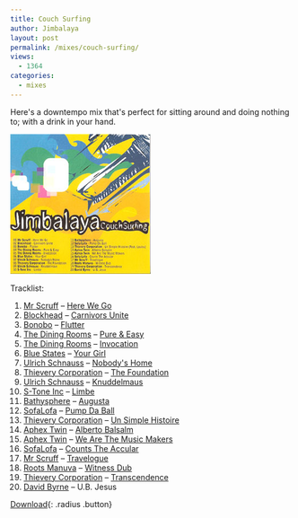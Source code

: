```yaml
---
title: Couch Surfing
author: Jimbalaya
layout: post
permalink: /mixes/couch-surfing/
views:
  - 1364
categories:
  - mixes
---
```


Here's a downtempo mix that's perfect for sitting around and doing nothing to; with a drink in your hand.

![Couch Surfing Cover](/assets/images/couchsurfing.jpg)

Tracklist:

01. [Mr Scruff][3] – [Here We Go][4]
02. [Blockhead][5] – [Carnivors Unite][6]
03. [Bonobo][7] – [Flutter][8]
04. [The Dining Rooms][9] – [Pure & Easy][10]
05. [The Dining Rooms][9] – [Invocation][11]
06. [Blue States][12] – [Your Girl][13]
07. [Ulrich Schnauss][14] – [Nobody's Home][15]
08. [Thievery Corporation][16] – [The Foundation][17]
09. [Ulrich Schnauss][14] – [Knuddelmaus][18]
10. [S-Tone Inc][19] – [Limbe][20]
11. [Bathysphere][21] – [Augusta][22]
12. [SofaLofa][23] – [Pump Da Ball][24]
13. [Thievery Corporation][16] – [Un Simple Histoire][25]
14. [Aphex Twin][26] – [Alberto Balsalm][27]
15. [Aphex Twin][26] – [We Are The Music Makers][28]
16. [SofaLofa][23] – [Counts The Accular][29]
17. [Mr Scruff][3] – [Travelogue][30]
18. [Roots Manuva][31] – [Witness Dub][32]
19. [Thievery Corporation][16] – [Transcendence][33]
20. [David Byrne][34] – U.B. Jesus

 [3]: http://click.linksynergy.com/fs-bin/click?id=vwHUN9G4nyY&subid=&offerid=146261.1&type=10&tmpid=3909&RD_PARM1=http://itunes.apple.com/WebObjects/MZStore.woa/wa/viewArtist?id=2236724 "Mr Scruff on iTunes"
 [4]: http://click.linksynergy.com/fs-bin/click?id=vwHUN9G4nyY&subid=&offerid=146261.1&type=10&tmpid=3909&RD_PARM1=http://itunes.apple.com/WebObjects/MZStore.woa/wa/viewAlbum?i=156674012%26id=156674002%26s=143441 "Here We Go on iTunes"
 [5]: http://click.linksynergy.com/fs-bin/click?id=vwHUN9G4nyY&subid=&offerid=146261.1&type=10&tmpid=3909&RD_PARM1=http://itunes.apple.com/WebObjects/MZStore.woa/wa/viewArtist?id=5609495 "Blockhead on iTunes"
 [6]: http://click.linksynergy.com/fs-bin/click?id=vwHUN9G4nyY&subid=&offerid=146261.1&type=10&tmpid=3909&RD_PARM1=http://itunes.apple.com/WebObjects/MZStore.woa/wa/viewAlbum?i=122915218%26id=122915062%26s=143441 "Carnivors Unite on iTunes"
 [7]: https://itunes.apple.com/us/artist/bonobo/id416281071?uo=4&at=11l4TK "Bonobo on iTunes"
 [8]: http://click.linksynergy.com/fs-bin/click?id=vwHUN9G4nyY&subid=&offerid=146261.1&type=10&tmpid=3909&RD_PARM1=http://itunes.apple.com/WebObjects/MZStore.woa/wa/viewAlbum?i=122846840%26id=122846798%26s=143441 "Flutter on iTunes"
 [9]: http://click.linksynergy.com/fs-bin/click?id=vwHUN9G4nyY&subid=&offerid=146261.1&type=10&tmpid=3909&RD_PARM1=http://itunes.apple.com/WebObjects/MZStore.woa/wa/viewArtist?id=5184744 "The Dining Rooms on iTunes"
 [10]: http://click.linksynergy.com/fs-bin/click?id=vwHUN9G4nyY&subid=&offerid=146261.1&type=10&tmpid=3909&RD_PARM1=http://itunes.apple.com/WebObjects/MZStore.woa/wa/viewAlbum?i=152646461%26id=152646441%26s=143441 "Pure & Easy on iTunes"
 [11]: http://click.linksynergy.com/fs-bin/click?id=vwHUN9G4nyY&subid=&offerid=146261.1&type=10&tmpid=3909&RD_PARM1=http://itunes.apple.com/WebObjects/MZStore.woa/wa/viewAlbum?i=152646477%26id=152646441%26s=143441 "Invocation on iTunes"
 [12]: http://click.linksynergy.com/fs-bin/click?id=vwHUN9G4nyY&subid=&offerid=146261.1&type=10&tmpid=3909&RD_PARM1=http://itunes.apple.com/WebObjects/MZStore.woa/wa/viewArtist?id=2727610 "Blue States on iTunes"
 [13]: http://click.linksynergy.com/fs-bin/click?id=vwHUN9G4nyY&subid=&offerid=146261.1&type=10&tmpid=3909&RD_PARM1=http://itunes.apple.com/WebObjects/MZStore.woa/wa/viewAlbum?i=308588359%26id=308588326%26s=143441 "Your Girl on iTunes"
 [14]: https://itunes.apple.com/us/artist/ulrich-schnauss/id27759803?uo=4&at=11l4TK "Ulrich Schnauss on iTunes"
 [15]: http://click.linksynergy.com/fs-bin/click?id=vwHUN9G4nyY&subid=&offerid=146261.1&type=10&tmpid=3909&RD_PARM1=http://itunes.apple.com/WebObjects/MZStore.woa/wa/viewAlbum?i=120324544%26id=120325194%26s=143441 "Nobody's Home on iTunes"
 [16]: https://itunes.apple.com/us/artist/thievery-corporation/id2726532?uo=4&at=11l4TK "Thievery Corporation on iTunes"
 [17]: http://click.linksynergy.com/fs-bin/click?id=vwHUN9G4nyY&subid=&offerid=146261.1&type=10&tmpid=3909&RD_PARM1=http://itunes.apple.com/WebObjects/MZStore.woa/wa/viewAlbum?i=310803496%26id=310803468%26s=143441 "The Foundation on iTunes"
 [18]: http://click.linksynergy.com/fs-bin/click?id=vwHUN9G4nyY&subid=&offerid=146261.1&type=10&tmpid=3909&RD_PARM1=http://itunes.apple.com/WebObjects/MZStore.woa/wa/viewAlbum?i=120324214%26id=120325194%26s=143441 "Knuddelmaus on iTunes"
 [19]: http://click.linksynergy.com/fs-bin/click?id=vwHUN9G4nyY&subid=&offerid=146261.1&type=10&tmpid=3909&RD_PARM1=http://itunes.apple.com/WebObjects/MZStore.woa/wa/viewArtist?id=150114110 "S-Tone Inc on iTunes"
 [20]: http://click.linksynergy.com/fs-bin/click?id=vwHUN9G4nyY&subid=&offerid=146261.1&type=10&tmpid=3909&RD_PARM1=http://itunes.apple.com/WebObjects/MZStore.woa/wa/viewAlbum?i=152646368%26id=152646331%26s=143441 "Limbe on iTunes"
 [21]: http://click.linksynergy.com/fs-bin/click?id=vwHUN9G4nyY&subid=&offerid=146261.1&type=10&tmpid=3909&RD_PARM1=http://itunes.apple.com/WebObjects/MZStore.woa/wa/viewArtist?id=131768528 "Bathysphere on iTunes"
 [22]: http://click.linksynergy.com/fs-bin/click?id=vwHUN9G4nyY&subid=&offerid=146261.1&type=10&tmpid=3909&RD_PARM1=http://itunes.apple.com/WebObjects/MZStore.woa/wa/viewAlbum?i=131768530%26id=131768524%26s=143441 "Augusta on iTunes"
 [23]: http://click.linksynergy.com/fs-bin/click?id=vwHUN9G4nyY&subid=&offerid=146261.1&type=10&tmpid=3909&RD_PARM1=http://itunes.apple.com/WebObjects/MZStore.woa/wa/viewArtist?id=131768472 "SofaLofa on iTunes"
 [24]: http://click.linksynergy.com/fs-bin/click?id=vwHUN9G4nyY&subid=&offerid=146261.1&type=10&tmpid=3909&RD_PARM1=http://itunes.apple.com/WebObjects/MZStore.woa/wa/viewAlbum?i=131768474%26id=131768470%26s=143441 "Pump Da Ball on iTunes"
 [25]: http://click.linksynergy.com/fs-bin/click?id=vwHUN9G4nyY&subid=&offerid=146261.1&type=10&tmpid=3909&RD_PARM1=http://itunes.apple.com/WebObjects/MZStore.woa/wa/viewAlbum?i=277530661%26id=277530580%26s=143441 "Un Simple Histoire on iTunes"
 [26]: http://click.linksynergy.com/fs-bin/click?id=vwHUN9G4nyY&subid=&offerid=146261.1&type=10&tmpid=3909&RD_PARM1=http://itunes.apple.com/WebObjects/MZStore.woa/wa/viewArtist?id=39883194 "Aphex Twin on iTunes"
 [27]: http://click.linksynergy.com/fs-bin/click?id=vwHUN9G4nyY&subid=&offerid=146261.1&type=10&tmpid=3909&RD_PARM1=http://itunes.apple.com/WebObjects/MZStore.woa/wa/viewAlbum?i=50235182%26id=50235162%26s=143441 "Alberto Balsalm on iTunes"
 [28]: http://click.linksynergy.com/fs-bin/click?id=vwHUN9G4nyY&subid=&offerid=146261.1&type=10&tmpid=3909&RD_PARM1=http://itunes.apple.com/WebObjects/MZStore.woa/wa/viewAlbum?i=299912697%26id=299912636%26s=143441 "We Are The Music Makers on iTunes"
 [29]: http://click.linksynergy.com/fs-bin/click?id=vwHUN9G4nyY&subid=&offerid=146261.1&type=10&tmpid=3909&RD_PARM1=http://itunes.apple.com/WebObjects/MZStore.woa/wa/viewAlbum?i=131768480%26id=131768470%26s=143441 "Counts The Accular on iTunes"
 [30]: http://click.linksynergy.com/fs-bin/click?id=vwHUN9G4nyY&subid=&offerid=146261.1&type=10&tmpid=3909&RD_PARM1=http://itunes.apple.com/WebObjects/MZStore.woa/wa/viewAlbum?i=220375808%26id=220375525%26s=143441 "Travelogue on iTunes"
 [31]: https://itunes.apple.com/us/artist/roots-manuva/id2900925?uo=4&at=11l4TK "Roots Manuva on iTunes"
 [32]: http://click.linksynergy.com/fs-bin/click?id=vwHUN9G4nyY&subid=&offerid=146261.1&type=10&tmpid=3909&RD_PARM1=http://itunes.apple.com/WebObjects/MZStore.woa/wa/viewAlbum?i=122918667%26id=122918299%26s=143441 "Witness Dub on iTunes"
 [33]: http://click.linksynergy.com/fs-bin/click?id=vwHUN9G4nyY&subid=&offerid=146261.1&type=10&tmpid=3909&RD_PARM1=http://itunes.apple.com/WebObjects/MZStore.woa/wa/viewAlbum?i=310803490%26id=310803468%26s=143441 "Transcendence on iTunes"
 [34]: http://click.linksynergy.com/fs-bin/click?id=vwHUN9G4nyY&subid=&offerid=146261.1&type=10&tmpid=3909&RD_PARM1=http://itunes.apple.com/WebObjects/MZStore.woa/wa/viewArtist?id=47192943 "David Byrne on iTunes"

<p><audio src='/audio/mixes/Jimbalaya-Couch_Surfing.mp3' preload='auto' /></p>

[Download][36]{: .radius .button}

 [36]: /audio/mixes/Jimbalaya-Couch_Surfing.mp3 "Jimbalaya - Couch Surfing"
